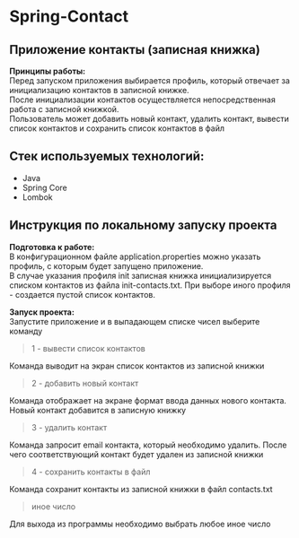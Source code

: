 # Spring-Contact

## Приложение контакты (записная книжка)
__Принципы работы:__  
Перед запуском приложения выбирается профиль, который отвечает за инициализацию контактов в записной книжке.  
После инициализации контактов осуществляется непосредственная работа с записной книжкой.   
Пользователь может добавить новый контакт, удалить контакт, вывести список контактов и сохранить список контактов в файл

## Стек используемых технологий:

* Java
* Spring Core
* Lombok


## Инструкция по локальному запуску проекта
__Подготовка к работе:__  
В конфигурационном файле application.properties можно указать профиль, с которым будет запущено приложение.   
В случае указания профиля init записная книжка инициализируется списком контактов из файла init-contacts.txt. При выборе иного профиля - создается пустой список контактов.

__Запуск проекта:__  
Запустите приложение и в выпадающем списке чисел выберите команду

> 1 - вывести список контактов 

Команда выводит на экран список контактов из записной книжки

> 2 - добавить новый контакт

Команда отображает на экране формат ввода данных нового контакта. Новый контакт добавится в записную книжку

> 3 - удалить контакт

Команда запросит email контакта, который необходимо удалить. После чего соответствующий контакт будет удален из записной книжки

> 4 - сохранить контакты в файл

Команда сохранит контакты из записной книжки в файл contacts.txt

> иное число

Для выхода из программы необходимо выбрать любое иное число